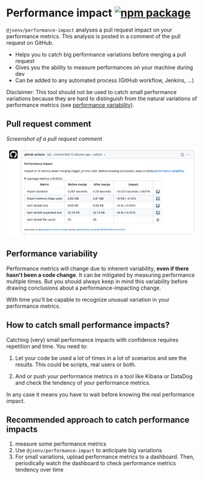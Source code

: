 # Performance impact [![npm package](https://img.shields.io/npm/v/@jsenv/performance-impact.svg?logo=npm&label=package)](https://www.npmjs.com/package/@jsenv/performance-impact)

`@jsenv/performance-impact` analyses a pull request impact on your performance metrics. This analysis is posted in a comment of the pull request on GitHub.

- Helps you to catch big performance variations before merging a pull request
- Gives you the ability to measure performances on your machine during dev
- Can be added to any automated process (GitHub workflow, Jenkins, ...)

Disclaimer: This tool should not be used to catch small performance variations because they are hard to distinguish from the natural variations of performance metrics (see [performance variability](#Performance-variability)).

## Pull request comment

_Screenshot of a pull request comment_

![stuff](./docs/pull_request_comment.png)

## Performance variability

Performance metrics will change due to inherent variability, **even if there hasn't been a code change**.
It can be mitigated by measuring performance multiple times.
But you should always keep in mind this variability before drawing conclusions about a performance-impacting change.

With time you'll be capable to recognize unusual variation in your performance metrics.

## How to catch small performance impacts?

Catching (very) small performance impacts with confidence requires repetition and time. You need to: 

1. Let your code be used a lot of times in a lot of scenarios and see the results. This could be scripts, real users or both.

2. And or push your performance metrics in a tool like Kibana or DataDog and check the tendency of your performance metrics.

In any case it means you have to wait before knowing the real performance impact.

## Recommended approach to catch performance impacts

1. measure some performance metrics
2. Use `@jsenv/performance-impact` to anticipate big variations
3. For small variations, upload performance metrics to a dashboard. Then, periodically watch the dashboard to check performance metrics tendency over time
